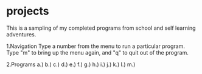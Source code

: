 # projects
This is a sampling of my completed programs from school and self learning adventures.  

1.Navigation
Type a number from the menu to run a particular program.  Type "m" to bring up the menu again, and "q" to quit out of the program.

2.Programs
	a.)
	b.)
	c.)
	d.)
	e.)
	f.)
	g.)
	h.)
	i.)
	j.)
	k.)
	l.)
	m.)